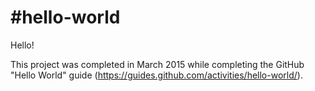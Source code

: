 #hello-world
================
Hello!

This project was completed in March 2015 while completing the GitHub "Hello World" guide (https://guides.github.com/activities/hello-world/).
